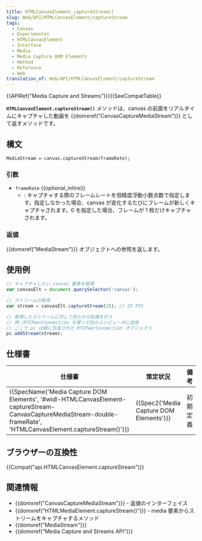 ```yaml
---
title: HTMLCanvasElement.captureStream()
slug: Web/API/HTMLCanvasElement/captureStream
tags:
  - Canvas
  - Experimental
  - HTMLCanvasElement
  - Interface
  - Media
  - Media Capture DOM Elements
  - Method
  - Reference
  - Web
translation_of: Web/API/HTMLCanvasElement/captureStream
---
```

{{APIRef("Media Capture and Streams")}}{{SeeCompatTable}}

**`HTMLCanvasElement.captureStream()`** メソッドは、canvas の前面をリアルタイムにキャプチャした動画を {{domxref("CanvasCaptureMediaStream")}} として返すメソッドです。

## 構文

```
MediaStream = canvas.captureStream(frameRate);
```

### 引数

- `frameRate` {{optional_inline}}
  - : キャプチャする際のフレームレートを倍精度浮動小数点数で指定します。指定しなかった場合、canvas が変化するたびにフレームが新しくキャプチャされます。0 を指定した場合、フレームが 1 枚だけキャプチャされます。

### 返値

{{domxref("MediaStream")}} オブジェクトへの参照を返します。

## 使用例

```js
// キャプチャしたい canvas 要素を取得
var canvasElt = document.querySelector('canvas');

// ストリームの取得
var stream = canvasElt.captureStream(25); // 25 FPS

// 取得したストリームに対して何らかの処理を行う
// 例：RTCPeerConnection を使って別のコンピュータに送信
// ここで pc は既に生成された RTCPeerConnection オブジェクト
pc.addStream(stream);
```

## 仕様書

| 仕様書                                                                                                                                                                                                                   | 策定状況                                             | 備考     |
| ------------------------------------------------------------------------------------------------------------------------------------------------------------------------------------------------------------------------ | ---------------------------------------------------- | -------- |
| {{SpecName('Media Capture DOM Elements', '#widl-HTMLCanvasElement-captureStream-CanvasCaptureMediaStream-double-frameRate', 'HTMLCanvasElement.captureStream()')}} | {{Spec2('Media Capture DOM Elements')}} | 初期定義 |

## ブラウザーの互換性

{{Compat("api.HTMLCanvasElement.captureStream")}}

## 関連情報

- {{domxref("CanvasCaptureMediaStream")}} - 返値のインターフェイス
- {{domxref("HTMLMediaElement.captureStream()")}} - media 要素からストリームをキャプチャするメソッド
- {{domxref("MediaStream")}}
- {{domxref("Media Capture and Streams API")}}
